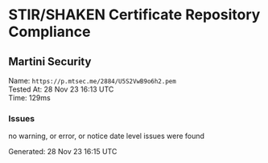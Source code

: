 # STIR/SHAKEN Certificate Repository Compliance

## Martini Security

Name: `https://p.mtsec.me/2884/U5S2VwB9o6h2.pem`\
Tested At: 28 Nov 23 16:13 UTC\
Time: 129ms

### Issues

no warning, or error, or notice date level issues were found

Generated: 28 Nov 23 16:15 UTC